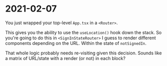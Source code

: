 # 2021-02-07

You just wrapped your top-level `App.tsx` in a `<Router>`.

This gives you the ability to use the `useLocation()` hook down the stack. So you're going to do this in `<SignInStateRouter>` I guess to render different components depending on the URL. Within the state of `notSignedIn`.

That whole logic probably needs re-visiting given this decision. Sounds like a matrix of URL/state with a render (or not) in each block?
